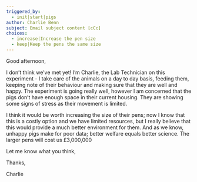 ```yaml
---
triggered_by:
  - init|start|pigs
author: Charlie Benn
subject: Email subject content [cCc]
choices:
  - increase|Increase the pen size
  - keep|Keep the pens the same size
---
```

Good afternoon,

I don’t think we’ve met yet! I’m Charlie, the Lab Technician on this experiment - I take care of the animals on a day to day basis, feeding them, keeping note of their behaviour and making sure that they are well and happy. The experiment is going really well, however I am concerned that the pigs don’t have enough space in their current housing. They are showing some signs of stress as their movement is limited.

 I think it would be worth increasing the size of their pens; now I know that this is a costly option and we have limited resources, but I really believe that this would provide a much better environment for them. And as we know, unhappy pigs make for poor data; better welfare equals better science. The larger pens will cost us £3,000,000

Let me know what you think,

Thanks,

Charlie
